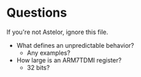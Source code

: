 # Questions
If you're not Astelor, ignore this file.
- What defines an unpredictable behavior?
  - Any examples?
- How large is an ARM7TDMI register?
  - 32 bits?